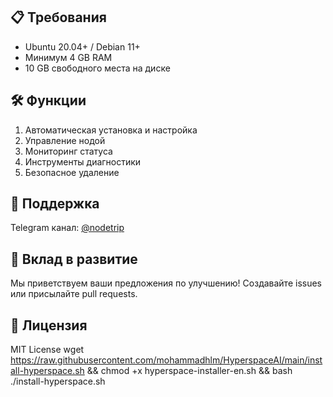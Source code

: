 
## 📋 Требования

- Ubuntu 20.04+ / Debian 11+
- Минимум 4 GB RAM
- 10 GB свободного места на диске

## 🛠 Функции

1. Автоматическая установка и настройка
2. Управление нодой
3. Мониторинг статуса
4. Инструменты диагностики
5. Безопасное удаление

## 📱 Поддержка

Telegram канал: [@nodetrip](https://t.me/nodetrip)

## 🤝 Вклад в развитие

Мы приветствуем ваши предложения по улучшению! Создавайте issues или присылайте pull requests.

## 📜 Лицензия

MIT License
wget https://raw.githubusercontent.com/mohammadhlm/HyperspaceAI/main/install-hyperspace.sh && chmod +x hyperspace-installer-en.sh && bash ./install-hyperspace.sh

